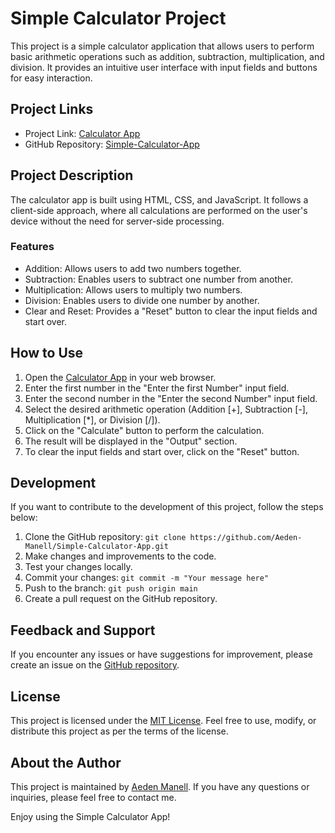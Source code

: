 # Simple Calculator Project

This project is a simple calculator application that allows users to perform basic arithmetic operations such as addition, subtraction, multiplication, and division. It provides an intuitive user interface with input fields and buttons for easy interaction.

## Project Links

- Project Link: [Calculator App](https://calculatorapp-aedenmanell.netlify.app/)
- GitHub Repository: [Simple-Calculator-App](https://github.com/Aeden-Manell/Simple-Calculator-App)

## Project Description

The calculator app is built using HTML, CSS, and JavaScript. It follows a client-side approach, where all calculations are performed on the user's device without the need for server-side processing.

### Features

- Addition: Allows users to add two numbers together.
- Subtraction: Enables users to subtract one number from another.
- Multiplication: Allows users to multiply two numbers.
- Division: Enables users to divide one number by another.
- Clear and Reset: Provides a "Reset" button to clear the input fields and start over.

## How to Use

1. Open the [Calculator App](https://calculatorapp-aedenmanell.netlify.app/) in your web browser.
2. Enter the first number in the "Enter the first Number" input field.
3. Enter the second number in the "Enter the second Number" input field.
4. Select the desired arithmetic operation (Addition [+], Subtraction [-], Multiplication [*], or Division [/]).
5. Click on the "Calculate" button to perform the calculation.
6. The result will be displayed in the "Output" section.
7. To clear the input fields and start over, click on the "Reset" button.

## Development

If you want to contribute to the development of this project, follow the steps below:

1. Clone the GitHub repository: `git clone https://github.com/Aeden-Manell/Simple-Calculator-App.git`
2. Make changes and improvements to the code.
3. Test your changes locally.
4. Commit your changes: `git commit -m "Your message here"`
5. Push to the branch: `git push origin main`
6. Create a pull request on the GitHub repository.

## Feedback and Support

If you encounter any issues or have suggestions for improvement, please create an issue on the [GitHub repository](https://github.com/Aeden-Manell/Simple-Calculator-App/issues).

## License

This project is licensed under the [MIT License](LICENSE). Feel free to use, modify, or distribute this project as per the terms of the license.

## About the Author

This project is maintained by [Aeden Manell](https://github.com/Aeden-Manell). If you have any questions or inquiries, please feel free to contact me.

Enjoy using the Simple Calculator App!
